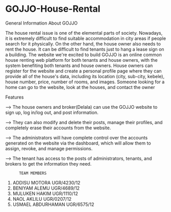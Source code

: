 # GOJJO-House-Rental
General Information About GOJJO

The house rental issue is one of the elemental parts of society. Nowadays, it is extremely difficult to find suitable accommodation in city areas if people search for it physically. On the other hand, the house owner also needs to rent the house. It can be difficult to find tenants just to hang a lease sign on a building. The website we're excited to build GOJJO is an online common house renting web platform for both tenants and house owners, with the system benefiting both tenants and house owners. House owners can register for the website and create a personal profile page where they can provide all of the house's data, including its location (city, sub-city, kebele), house number, price, number of rooms, and images. Someone looking for a home can go to the website, look at the houses, and contact the owner

Features

--> The house owners and broker(Delala) can use the GOJJO website to sign up, log in/log out, and post information.

--> They can also modify and delete their posts, manage their profiles, and completely erase their accounts from the website.

--> The administrators will have complete control over the accounts generated on the website via the dashboard, which will allow them to assign, revoke, and manage permissions.

--> The tenant has access to the posts of administrators, tenants, and brokers to get the information they need.



          TEAM MEMBERS                   
1. ADDISU MOTORA              UGR/4230/12
2. BENIYAM ALEMU              UGR/4689/12
3. MULUKEN HAKIM              UGR/1110/12
4. NAOL AKLILU                UGR/0207/12
5. USMAEL ABDURHAMAN          UGR/6575/12
